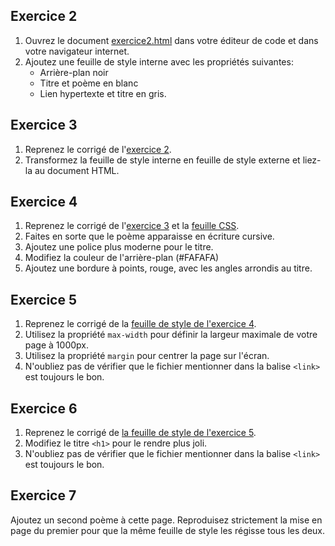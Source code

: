 ## Exercice 2

1. Ouvrez le document [exercice2.html](exercice2.html) dans votre éditeur de code et dans votre navigateur internet. 
1. Ajoutez une feuille de style interne avec les propriétés suivantes: 
    * Arrière-plan noir 
    * Titre et poème en blanc
    * Lien hypertexte et titre en gris.

## Exercice 3

1. Reprenez le corrigé de l'[exercice 2](exercice2_corrigé.html).
1. Transformez la feuille de style interne en feuille de style externe et liez-la au document HTML. 

## Exercice 4

1. Reprenez le corrigé de l'[exercice 3](exercice3_corrigé.html) et la [feuille CSS](exercice3_css_corrigé.css). 
1. Faites en sorte que le poème apparaisse en écriture cursive. 
1. Ajoutez une police plus moderne pour le titre. 
1. Modifiez la couleur de l'arrière-plan (#FAFAFA)
1. Ajoutez une bordure à points, rouge, avec les angles arrondis au titre.

## Exercice 5

1. Reprenez le corrigé de la [feuille de style de l'exercice 4](exercice4_corrigé.css).
1. Utilisez la propriété `max-width` pour définir la largeur maximale de votre page à 1000px. 
1. Utilisez la propriété `margin` pour centrer la page sur l'écran.
1. N'oubliez pas de vérifier que le fichier mentionner dans la balise `<link>` est toujours le bon. 

## Exercice 6

1. Reprenez le corrigé de [la feuille de style de l'exercice 5](exercice5_css_corrigé.css). 
1. Modifiez le titre `<h1>` pour le rendre plus joli.
1. N'oubliez pas de vérifier que le fichier mentionner dans la balise `<link>` est toujours le bon. 

## Exercice 7
Ajoutez un second poème à cette page. Reproduisez strictement la mise en page du premier pour que la même feuille de style les régisse tous les deux. 
